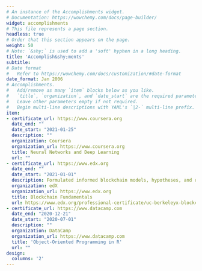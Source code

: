 ```yaml
---
# An instance of the Accomplishments widget.
# Documentation: https://wowchemy.com/docs/page-builder/
widget: accomplishments
# This file represents a page section.
headless: true
# Order that this section appears on the page.
weight: 50
# Note: `&shy;` is used to add a 'soft' hyphen in a long heading.
title: 'Accomplish&shy;ments'
subtitle:
# Date format
#   Refer to https://wowchemy.com/docs/customization/#date-format
date_format: Jan 2006
# Accomplishments.
#   Add/remove as many `item` blocks below as you like.
#   `title`, `organization`, and `date_start` are the required parameters.
#   Leave other parameters empty if not required.
#   Begin multi-line descriptions with YAML's `|2-` multi-line prefix.
item:
- certificate_url: https://www.coursera.org
  date_end: ""
  date_start: "2021-01-25"
  description: ""
  organization: Coursera
  organization_url: https://www.coursera.org
  title: Neural Networks and Deep Learning
  url: ""
- certificate_url: https://www.edx.org
  date_end: ""
  date_start: "2021-01-01"
  description: Formulated informed blockchain models, hypotheses, and use cases.
  organization: edX
  organization_url: https://www.edx.org
  title: Blockchain Fundamentals
  url: https://www.edx.org/professional-certificate/uc-berkeleyx-blockchain-fundamentals
- certificate_url: https://www.datacamp.com
  date_end: "2020-12-21"
  date_start: "2020-07-01"
  description: ""
  organization: DataCamp
  organization_url: https://www.datacamp.com
  title: 'Object-Oriented Programming in R'
  url: ""
design:
  columns: '2' 
---
```

